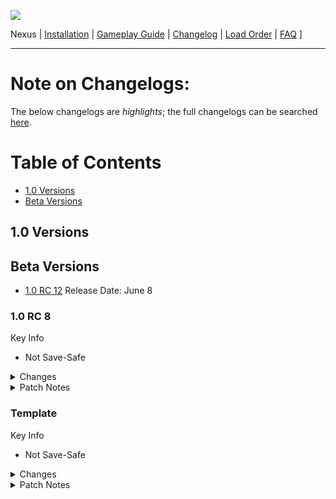 ![](https://raw.githubusercontent.com/skyrimunificationproject/SUP-WJ/main/images/Banner.png)

<p align="center>
[ <a href="https://www.nexusmods.com/skyrimspecialedition/">Nexus</a> |
<a href="https://github.com/skyrimunificationproject/SUP-WJ/blob/main/README.md">Installation</a> |
<a href="https://github.com/skyrimunificationproject/SUP-WJ/blob/main/GAMEPLAY.md">Gameplay Guide</a> |
<a href="https://github.com/skyrimunificationproject/SUP-WJ/blob/main/CHANGELOG.md">Changelog</a> |
<a href="https://loadorderlibrary.com/lists/skyrim-unification-project">Load Order</a> |
<a href="https://github.com/skyrimunificationproject/SUP-WJ/blob/main/FAQ.md">FAQ</a> ]
</p>

---

# Note on Changelogs:

The below changelogs are *highlights*; the full changelogs can be searched [here](https://skyrimunificationproject.github.io/changelog.html).

# Table of Contents

   - [1.0 Versions](#10-versions)
   - [Beta Versions](#beta-versions)
   
## 1.0 Versions

## Beta Versions

  - [1.0 RC 12](#10rc12) Release Date: June 8

### 1.0 RC 8

   Key Info
   
   - Not Save-Safe

   <Details>
   <summary>Changes</summary>
   
   #### Added
   
   #### Removed
   
   #### Updated
   
   </Details>
   
   <Details>
   <summary>Patch Notes</summary>
   
   #### Bug Fixes
   
   #### Misc. Tweaks
   
   </Details>
   
### Template

   Key Info
   
   - Not Save-Safe

   <Details>
   <summary>Changes</summary>
   
   #### Added
   
   #### Removed
   
   #### Updated
   
   </Details>
   
   <Details>
   <summary>Patch Notes</summary>
   
   #### Bug Fixes
   
   #### Misc. Tweaks
   
   </Details>